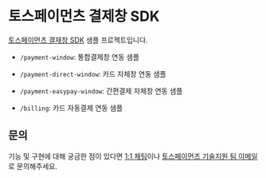# 토스페이먼츠 결제창 SDK

[토스페이먼츠 결재창 SDK](https://docs.tosspayments.com/sdk/payment-js) 샘플 프로젝트입니다.

- `/payment-window`: 통합결제창 연동 샘플

- `/payment-direct-window`: 카드 자체창 연동 샘플

- `/payment-easypay-window`: 간편결제 자체창 연동 샘플

- `/billing`: 카드 자동결제 연동 샘플

## 문의

기능 및 구현에 대해 궁금한 점이 있다면 [1:1 채팅](https://discord.com/invite/VdkfJnknD9)이나 [토스페이먼츠 기술지원 팀 이메일](mailto:techsupport@tosspayments.com)로 문의해주세요.
